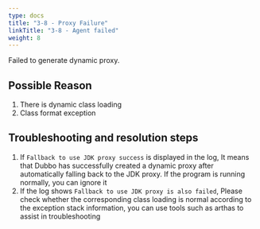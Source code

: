 ```yaml
---
type: docs
title: "3-8 - Proxy Failure"
linkTitle: "3-8 - Agent failed"
weight: 8
---
```


Failed to generate dynamic proxy.

## Possible Reason

1. There is dynamic class loading
2. Class format exception

## Troubleshooting and resolution steps

1. If `Fallback to use JDK proxy success` is displayed in the log,
   It means that Dubbo has successfully created a dynamic proxy after automatically falling back to the JDK proxy. If the program is running normally, you can ignore it
2. If the log shows `Fallback to use JDK proxy is also failed`,
   Please check whether the corresponding class loading is normal according to the exception stack information, you can use tools such as arthas to assist in troubleshooting

<p style="margin-top: 3rem;"> </p>